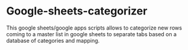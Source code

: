 # Google-sheets-categorizer
This google sheets/google apps scripts allows to categorize new rows coming to a master list in google sheets to separate tabs based on a database of categories and mapping. 

